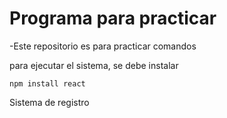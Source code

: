 <h1>Programa para practicar</h1>
-Este repositorio es para practicar comandos

para ejecutar el sistema, se debe instalar

```npm install react```

Sistema de registro
